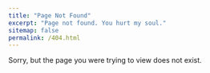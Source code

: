 ```yaml
---
title: "Page Not Found"
excerpt: "Page not found. You hurt my soul."
sitemap: false
permalink: /404.html
---
```


Sorry, but the page you were trying to view does not exist.
